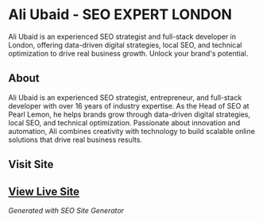 
# Ali Ubaid - SEO EXPERT LONDON
Ali Ubaid is an experienced SEO strategist and full-stack developer in London, offering data-driven digital strategies, local SEO, and technical optimization to drive real business growth. Unlock your brand's potential.
## About
Ali Ubaid is an experienced SEO strategist, entrepreneur, and full-stack developer with over 16 years of industry expertise. As the Head of SEO at Pearl Lemon, he helps brands grow through data-driven digital strategies, local SEO, and technical optimization. Passionate about innovation and automation, Ali combines creativity with technology to build scalable online solutions that drive real business results.
## Visit Site
[View Live Site](https://Aliubaidtest.github.io/seo-expert-london/)
---
*Generated with SEO Site Generator*

